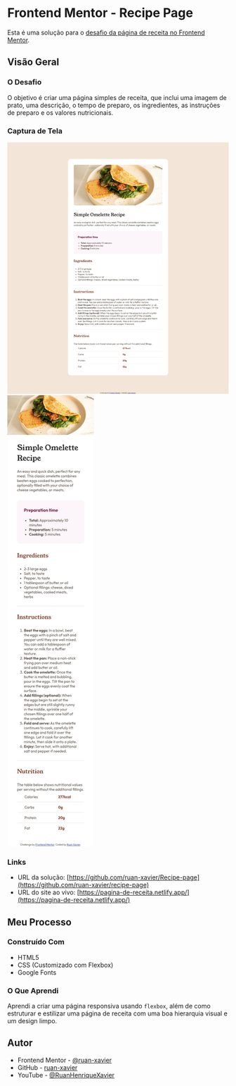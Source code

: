 # Frontend Mentor - Recipe Page

Esta é uma solução para o [desafio da página de receita no Frontend Mentor](https://www.frontendmentor.io/challenges/recipe-page-KiTsR8QQKm).

## Visão Geral

### O Desafio

O objetivo é criar uma página simples de receita, que inclui uma imagem de prato, uma descrição, o tempo de preparo, os ingredientes, as instruções de preparo e os valores nutricionais.

### Captura de Tela

![Recipe Page](./screenshot/recipe-page-desktop.png)  
![Recipe Page](./screenshot/recipe-page-mobile.png)

### Links

- URL da solução: [https://github.com/ruan-xavier/Recipe-page](https://github.com/ruan-xavier/recipe-page)
- URL do site ao vivo: [https://pagina-de-receita.netlify.app/](https://pagina-de-receita.netlify.app/)

## Meu Processo

### Construído Com

- HTML5
- CSS (Customizado com Flexbox)
- Google Fonts

### O Que Aprendi

Aprendi a criar uma página responsiva usando `flexbox`, além de como estruturar e estilizar uma página de receita com uma boa hierarquia visual e um design limpo.

## Autor

- Frontend Mentor - [@ruan-xavier](https://www.frontendmentor.io/profile/ruan-xavier)
- GitHub - [ruan-xavier](https://github.com/ruan-xavier)
- YouTube - [@RuanHenriqueXavier](https://www.youtube.com/@RuanHenriqueXavier)

